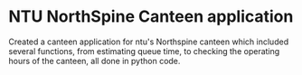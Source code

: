 # NTU NorthSpine Canteen application

Created a canteen application for ntu's Northspine canteen which included several functions, from estimating queue time, to checking the operating hours of the canteen, all done in python code.
